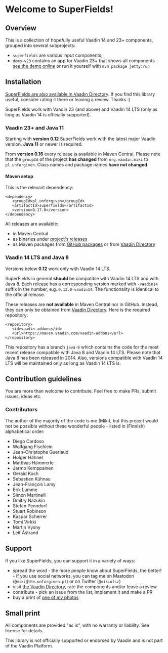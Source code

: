 # Welcome to SuperFields!

## Overview

This is a collection of hopefully useful Vaadin 14 and 23+ components, grouped into several subprojects:
* `superfields` are various input components;
* `demo-v23` contains an app for Vaadin 23+ that shows all components - [see the demo online](https://demo.unforgiven.pl/superfields/) or run it yourself with `mvn package jetty:run`

## Installation

[SuperFields are also available in Vaadin Directory](https://vaadin.com/directory/component/superfields). If you find this library useful, consider rating it there or leaving a review. Thanks :)

SuperFields work with Vaadin 23 (and above) and Vaadin 14 LTS (only as long as Vaadin 14 is officially supported).

### Vaadin 23+ and Java 11

Starting with **version 0.12** SuperFields work with the latest major Vaadin version. **Java 11** or newer is required.

From **version 0.16** every release is available in Maven Central. Please note that the `groupId` of the project **has changed** from `org.vaadin.miki` to `pl.unforgiven`. Class names and package names **have not changed**.

#### Maven setup

This is the relevant dependency:
```
<dependency>
   <groupId>pl.unforgiven</groupId>
   <artifactId>superfields</artifactId>
   <version>0.17.0</version>
</dependency>
```

All releases are available:
* in Maven Central
* as binaries under [project's releases](https://github.com/vaadin-miki/super-fields/releases)
* as Maven packages from [GitHub packages](https://github.com/vaadin-miki/super-fields/packages/177670) or from [Vaadin Directory](https://vaadin.com/directory/component/superfields)

### Vaadin 14 LTS and Java 8

Versions below **0.12** work only with Vaadin 14 LTS.

SuperFields in general **should** be compatible with Vaadin 14 LTS and with Java 8. Each release has a corresponding version marked with `-vaadin14` suffix in the number, e.g. `0.12.0-vaadin14`. The functionality is identical to the official release.

These releases are **not available** in Maven Central nor in GitHub. Instead, they can only be obtained from [Vaadin Directory](https://vaadin.com/directory/component/superfields). Here is the required repository:
```
<repository>
   <id>vaadin-addons</id>
   <url>https://maven.vaadin.com/vaadin-addons</url>
</repository>
```

This repository has a branch `java-8` which contains the code for the most recent release compatible with Java 8 and Vaadin 14 LTS. Please note that Java 8 has been released in 2014. Also, versions compatible with Vaadin 14 LTS will be maintained only as long as Vaadin 14 LTS is.

## Contribution guidelines

You are more than welcome to contribute. Feel free to make PRs, submit issues, ideas etc.

### Contributors

The author of the majority of the code is me (Miki), but this project would not be possible without these wonderful people - listed in (Finnish) alphabetical order:

* Diego Cardoso
* Wolfgang Fischlein
* Jean-Christophe Gueriaud
* Holger Hähnel
* Matthias Hämmerle
* Jarmo Kemppainen
* Gerald Koch
* Sebastian Kühnau
* Jean-François Lamy
* Erik Lumme
* Simon Martinelli
* Dmitry Nazukin
* Stefan Penndorf
* Stuart Robinson
* Kaspar Scherrer
* Tomi Virkki
* Martin Vysny
* Leif Åstrand

## Support

If you like SuperFields, you can support it in a variety of ways:
* spread the word - the more people know about SuperFields, the better! - if you use social networks, you can tag me on Mastodon (`@miki@the.unforgiven.pl`) or on Twitter (`@mikiolsz`)
* visit [the Vaadin Directory](https://vaadin.com/directory/component/superfields), rate the components and/or leave a review
* contribute - pick an issue from the list, implement it and make a PR
* buy a print of [one of my photos](https://www.uneven-eyes.info/page/photos-for-you)

## Small print

All components are provided "as is", with no warranty or liability. See license for details.

This library is not officially supported or endorsed by Vaadin and is not part of the Vaadin Platform.
